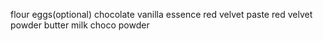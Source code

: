 flour
eggs(optional)
chocolate
vanilla essence
red velvet paste 
red velvet powder
butter
milk
choco powder